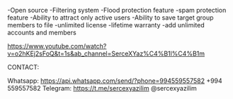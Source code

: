 -Open source
-Filtering system
-Flood protection feature
-spam protection feature
-Ability to attract only active users 
-Ability to save target group members to file
-unlimited license
-lifetime warranty
-add unlimited accounts and members

https://www.youtube.com/watch?v=o2hKEj2sFoQ&t=1s&ab_channel=SerceXYaz%C4%B1l%C4%B1m

CONTACT:

Whatsapp: https://api.whatsapp.com/send/?phone=994559557582
+994 559557582
Telegram: https://t.me/sercexyazilim
@sercexyazilim
